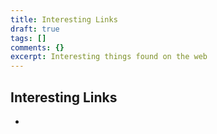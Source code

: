 ```yaml
---
title: Interesting Links
draft: true
tags: []
comments: {}
excerpt: Interesting things found on the web
---
```

## Interesting Links

- []()

